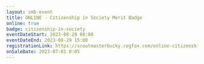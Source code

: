 ```yaml
---
layout: smb-event
title: ONLINE - Citizenship in Society Merit Badge
online: true
badge: citizenship-in-society
eventDateStart: 2023-08-29 08:00
eventDateEnd: 2023-08-29 15:00
registrationLink: https://scoutmasterbucky.regfox.com/online-citizenship-in-society-merit-badge---2023-08-29
onSaleDate: 2023-07-01 0:05
---
```

